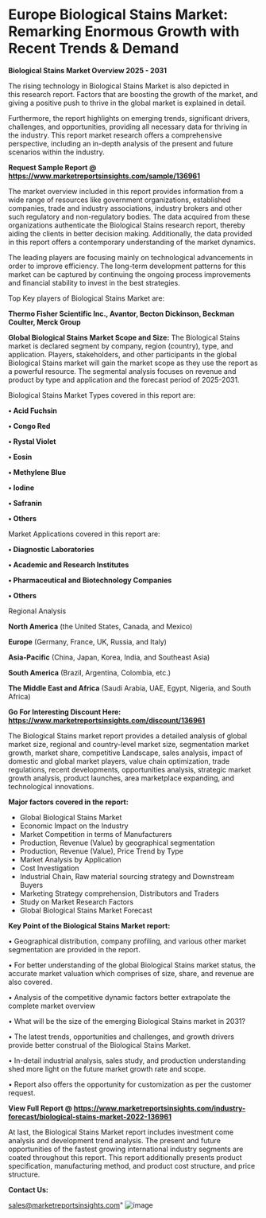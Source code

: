 # Europe Biological Stains Market: Remarking Enormous Growth with Recent Trends & Demand

<Strong> Biological Stains Market Overview 2025 - 2031</strong>

The rising technology in Biological Stains Market is also depicted in this research report. Factors that are boosting the growth of the market, and giving a positive push to thrive in the global market is explained in detail.

Furthermore, the report highlights on emerging trends, significant drivers, challenges, and opportunities, providing all necessary data for thriving in the industry. This report market research offers a comprehensive perspective, including an in-depth analysis of the present and future scenarios within the industry.

<strong>Request Sample Report @ <a href=https://www.marketreportsinsights.com/sample/136961>https://www.marketreportsinsights.com/sample/136961</a></strong>

The market overview included in this report provides information from a wide range of resources like government organizations, established companies, trade and industry associations, industry brokers and other such regulatory and non-regulatory bodies. The data acquired from these organizations authenticate the Biological Stains research report, thereby aiding the clients in better decision making. Additionally, the data provided in this report offers a contemporary understanding of the market dynamics.

The leading players are focusing mainly on technological advancements in order to improve efficiency. The long-term development patterns for this market can be captured by continuing the ongoing process improvements and financial stability to invest in the best strategies.

Top Key players of Biological Stains Market are:

<strong>Thermo Fisher Scientific Inc., Avantor, Becton Dickinson, Beckman Coulter, Merck Group</strong>

<strong><b>Global Biological Stains Market Scope and Size:</b></strong>
The Biological Stains market is declared segment by company, region (country), type, and application. Players, stakeholders, and other participants in the global Biological Stains market will gain the market scope as they use the report as a powerful resource. The segmental analysis focuses on revenue and product by type and application and the forecast period of 2025-2031.

Biological Stains Market Types covered in this report are:

<strong>• Acid Fuchsin

• Congo Red

• Rystal Violet

• Eosin

• Methylene Blue

• Iodine

• Safranin

• Others</strong>

Market Applications covered in this report are:

<strong>• Diagnostic Laboratories

• Academic and Research Institutes

• Pharmaceutical and Biotechnology Companies

• Others</strong> 

Regional Analysis

<strong>North America</strong> (the United States, Canada, and Mexico)

<strong>Europe</strong> (Germany, France, UK, Russia, and Italy)

<strong>Asia-Pacific</strong> (China, Japan, Korea, India, and Southeast Asia)

<strong>South America</strong> (Brazil, Argentina, Colombia, etc.)

<strong>The Middle East and Africa</strong> (Saudi Arabia, UAE, Egypt, Nigeria, and South Africa)

<strong>Go For Interesting Discount Here: <a href=https://www.marketreportsinsights.com/discount/136961>https://www.marketreportsinsights.com/discount/136961</a></strong>

The Biological Stains market report provides a detailed analysis of global market size, regional and country-level market size, segmentation market growth, market share, competitive Landscape, sales analysis, impact of domestic and global market players, value chain optimization, trade regulations, recent developments, opportunities analysis, strategic market growth analysis, product launches, area marketplace expanding, and technological innovations.

<strong><b>Major factors covered in the report:</b></strong>
<ul>
  <li>Global Biological Stains Market </li>
  <li>Economic Impact on the Industry</li>
  <li>Market Competition in terms of Manufacturers</li>
  <li>Production, Revenue (Value) by geographical segmentation</li>
  <li>Production, Revenue (Value), Price Trend by Type</li>
  <li>Market Analysis by Application</li>
  <li>Cost Investigation</li>
  <li>Industrial Chain, Raw material sourcing strategy and Downstream Buyers</li>
  <li>Marketing Strategy comprehension, Distributors and Traders</li>
  <li>Study on Market Research Factors</li>
  <li>Global Biological Stains Market Forecast</li>
</ul>

<strong><b>Key Point of the Biological Stains Market report:</b></strong>

• Geographical distribution, company profiling, and various other market segmentation are provided in the report.

• For better understanding of the global Biological Stains market status, the accurate market valuation which comprises of size, share, and revenue are also covered.

• Analysis of the competitive dynamic factors better extrapolate the complete market overview

• What will be the size of the emerging Biological Stains market in 2031?

• The latest trends, opportunities and challenges, and growth drivers provide better construal of the Biological Stains Market.

• In-detail industrial analysis, sales study, and production understanding shed more light on the future market growth rate and scope.

• Report also offers the opportunity for customization as per the customer request.

<strong><b>View Full Report @ <a href=https://www.marketreportsinsights.com/industry-forecast/biological-stains-market-2022-136961>https://www.marketreportsinsights.com/industry-forecast/biological-stains-market-2022-136961</a></b></strong>


At last, the Biological Stains Market report includes investment come analysis and development trend analysis. The present and future opportunities of the fastest growing international industry segments are coated throughout this report. This report additionally presents product specification, manufacturing method, and product cost structure, and price structure.

<strong>Contact Us:</strong>

sales@marketreportsinsights.com"
![image](https://github.com/user-attachments/assets/ebc26f6a-c2fd-42de-bdbd-959b33d79b13)
